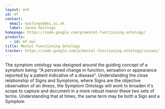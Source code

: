```yaml
---
layout: ont
id: mf
contact: 
  email: hastings@ebi.ac.uk
  label: Janna Hastings
homepage: https://code.google.com/p/mental-functioning-ontology/
products: 
  - id: mf.owl
title: Mental Functioning Ontology
tracker: https://code.google.com/p/mental-functioning-ontology/issues/list
---
```


The symptom ontology was designed around the guiding concept of a symptom being: \"A perceived change in function, sensation or appearance reported by a patient indicative of a disease\". Understanding the close relationship of Signs and Symptoms, where Signs are the objective observation of an illness, the Symptom Ontology will work to broaden it's scope to capture and document in a more robust manor these two sets of terms. Understanding that at times, the same term may be both a Sign and a Symptom